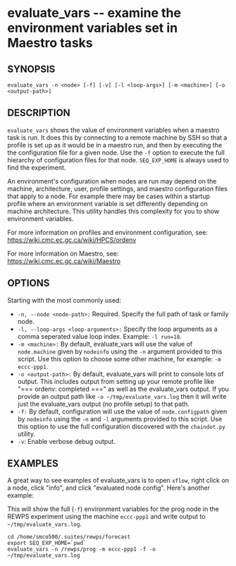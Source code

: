 evaluate_vars -- examine the environment variables set in Maestro tasks
=============================================

## SYNOPSIS

`evaluate_vars -n <node> [-f] [-v] [-l <loop-args>] [-m <machine>] [-o <output-path>]`

## DESCRIPTION

`evaluate_vars` shows the value of environment variables when a maestro task is run. It does this by connecting to a remote machine by SSH so that a profile is set up as it would be in a maestro run, and then by executing the the configuration file for a given node. Use the `-f` option to execute the full hierarchy of configuration files for that node. `SEQ_EXP_HOME` is always used to find the experiment.

An environment's configuration when nodes are run may depend on the machine, architecture, user, profile settings, and maestro configuration files that apply to a node. For example there may be cases within a startup profile where an environment variable is set differently depending on machine architecture. This utility handles this complexity for you to show environment variables.

For more information on profiles and environment configuration, see: https://wiki.cmc.ec.gc.ca/wiki/HPCS/ordenv

For more information on Maestro, see: https://wiki.cmc.ec.gc.ca/wiki/Maestro

## OPTIONS

Starting with the most commonly used:

* `-n, --node <node-path>:` Required. Specify the full path of task or family node.
* `-l, --loop-args <loop-arguments>:` Specify the loop arguments as a comma seperated value loop index. Example: `-l run=18`.
* `-m <machine>:` By default, evaluate_vars will use the value of `node.machine` given by `nodeinfo` using the `-n` argument provided to this script. Use this option to choose some other machine, for example: `-m eccc-ppp1`.
* `-o <output-path>:` By default, evaluate_vars will print to console lots of output. This includes output from setting up your remote profile like "=== ordenv: completed ===" as well as the evaluate_vars output. If you provide an output path like `-o ~/tmp/evaluate_vars.log` then it will write just the evaluate_vars output (no profile setup) to that path.
* `-f:` By default, configuration will use the value of `node.configpath` given by `nodeinfo` using the `-n` and `-l` arguments provided to this script. Use this option to use the full configuration discovered with the `chaindot.py` utility.
* `-v`: Enable verbose debug output.

## EXAMPLES

A great way to see examples of evaluate_vars is to open `xflow`, right click on a node, click "info", and click "evaluated node config". Here's another example:

This will show the full (`-f`) environment variables for the prog node in the REWPS experiment using the machine `eccc-ppp1` and write output to `~/tmp/evaluate_vars.log`.

```
cd /home/smco500/.suites/rewps/forecast
export SEQ_EXP_HOME=`pwd`
evaluate_vars -n /rewps/prog -m eccc-ppp1 -f -o ~/tmp/evaluate_vars.log
```
